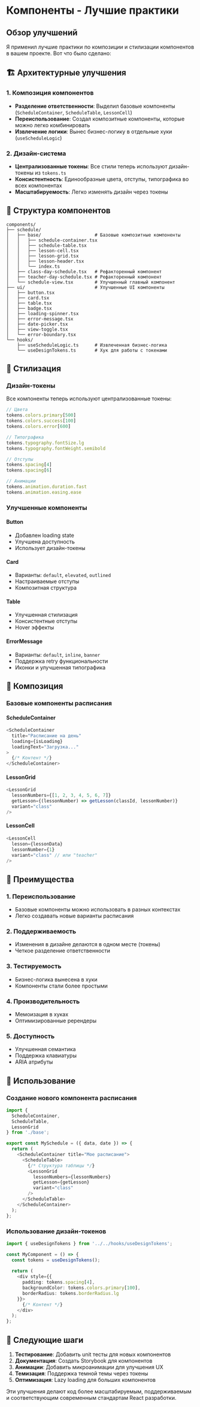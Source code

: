 # Компоненты - Лучшие практики

## Обзор улучшений

Я применил лучшие практики по композиции и стилизации компонентов в вашем проекте. Вот что было сделано:

## 🏗️ Архитектурные улучшения

### 1. Композиция компонентов
- **Разделение ответственности**: Выделил базовые компоненты (`ScheduleContainer`, `ScheduleTable`, `LessonCell`)
- **Переиспользование**: Создал композитные компоненты, которые можно легко комбинировать
- **Извлечение логики**: Вынес бизнес-логику в отдельные хуки (`useScheduleLogic`)

### 2. Дизайн-система
- **Централизованные токены**: Все стили теперь используют дизайн-токены из `tokens.ts`
- **Консистентность**: Единообразные цвета, отступы, типографика во всех компонентах
- **Масштабируемость**: Легко изменять дизайн через токены

## 📁 Структура компонентов

```
components/
├── schedule/
│   ├── base/                    # Базовые композитные компоненты
│   │   ├── schedule-container.tsx
│   │   ├── schedule-table.tsx
│   │   ├── lesson-cell.tsx
│   │   ├── lesson-grid.tsx
│   │   ├── lesson-header.tsx
│   │   └── index.ts
│   ├── class-day-schedule.tsx   # Рефакторенный компонент
│   ├── teacher-day-schedule.tsx # Рефакторенный компонент
│   └── schedule-view.tsx        # Улучшенный главный компонент
├── ui/                          # Улучшенные UI компоненты
│   ├── button.tsx
│   ├── card.tsx
│   ├── table.tsx
│   ├── badge.tsx
│   ├── loading-spinner.tsx
│   ├── error-message.tsx
│   ├── date-picker.tsx
│   ├── view-toggle.tsx
│   └── error-boundary.tsx
└── hooks/
    ├── useScheduleLogic.ts      # Извлеченная бизнес-логика
    └── useDesignTokens.ts       # Хук для работы с токенами
```

## 🎨 Стилизация

### Дизайн-токены
Все компоненты теперь используют централизованные токены:

```typescript
// Цвета
tokens.colors.primary[500]
tokens.colors.success[100]
tokens.colors.error[600]

// Типографика
tokens.typography.fontSize.lg
tokens.typography.fontWeight.semibold

// Отступы
tokens.spacing[4]
tokens.spacing[6]

// Анимации
tokens.animation.duration.fast
tokens.animation.easing.ease
```

### Улучшенные компоненты

#### Button
- Добавлен loading state
- Улучшена доступность
- Использует дизайн-токены

#### Card
- Варианты: `default`, `elevated`, `outlined`
- Настраиваемые отступы
- Композитная структура

#### Table
- Улучшенная стилизация
- Консистентные отступы
- Hover эффекты

#### ErrorMessage
- Варианты: `default`, `inline`, `banner`
- Поддержка retry функциональности
- Иконки и улучшенная типографика

## 🔧 Композиция

### Базовые компоненты расписания

#### ScheduleContainer
```typescript
<ScheduleContainer
  title="Расписание на день"
  loading={isLoading}
  loadingText="Загрузка..."
>
  {/* Контент */}
</ScheduleContainer>
```

#### LessonGrid
```typescript
<LessonGrid
  lessonNumbers={[1, 2, 3, 4, 5, 6, 7]}
  getLesson={(lessonNumber) => getLesson(classId, lessonNumber)}
  variant="class"
/>
```

#### LessonCell
```typescript
<LessonCell
  lesson={lessonData}
  lessonNumber={1}
  variant="class" // или "teacher"
/>
```

## 🚀 Преимущества

### 1. Переиспользование
- Базовые компоненты можно использовать в разных контекстах
- Легко создавать новые варианты расписания

### 2. Поддерживаемость
- Изменения в дизайне делаются в одном месте (токены)
- Четкое разделение ответственности

### 3. Тестируемость
- Бизнес-логика вынесена в хуки
- Компоненты стали более простыми

### 4. Производительность
- Мемоизация в хуках
- Оптимизированные ререндеры

### 5. Доступность
- Улучшенная семантика
- Поддержка клавиатуры
- ARIA атрибуты

## 📝 Использование

### Создание нового компонента расписания
```typescript
import { 
  ScheduleContainer, 
  ScheduleTable, 
  LessonGrid 
} from './base';

export const MySchedule = ({ data, date }) => {
  return (
    <ScheduleContainer title="Мое расписание">
      <ScheduleTable>
        {/* Структура таблицы */}
        <LessonGrid
          lessonNumbers={lessonNumbers}
          getLesson={getLesson}
          variant="class"
        />
      </ScheduleTable>
    </ScheduleContainer>
  );
};
```

### Использование дизайн-токенов
```typescript
import { useDesignTokens } from '../../hooks/useDesignTokens';

const MyComponent = () => {
  const tokens = useDesignTokens();
  
  return (
    <div style={{
      padding: tokens.spacing[4],
      backgroundColor: tokens.colors.primary[100],
      borderRadius: tokens.borderRadius.lg
    }}>
      {/* Контент */}
    </div>
  );
};
```

## 🎯 Следующие шаги

1. **Тестирование**: Добавить unit тесты для новых компонентов
2. **Документация**: Создать Storybook для компонентов
3. **Анимации**: Добавить микроанимации для улучшения UX
4. **Темизация**: Поддержка темной темы через токены
5. **Оптимизация**: Lazy loading для больших компонентов

Эти улучшения делают код более масштабируемым, поддерживаемым и соответствующим современным стандартам React разработки.
